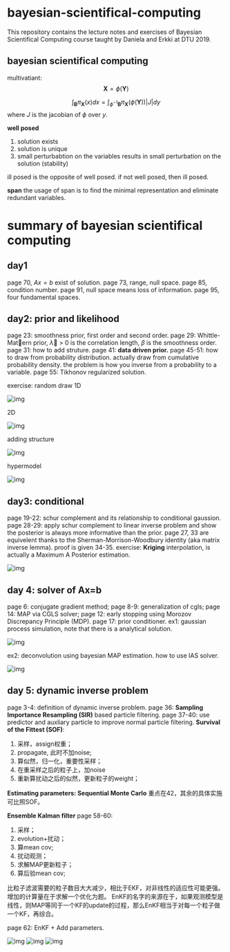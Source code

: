 # bayesian-scientifical-computing
This repository contains the lecture notes and exercises of Bayesian Scientifical Computing course taught by Daniela and Erkki at DTU 2019.

## bayesian scientifical computing

multivatiant:
$$
\mathbf{X} = \phi(\mathbf{Y})
$$

$$
\int_{\mathbf{B}} \pi_{\mathbf{X}} (x) dx=\int_{\phi^{-1}\mathbf{B}} \pi_{\mathbf{X}}(\phi (\mathbf{Y})) |J| dy
$$
where $J$ is the jacobian of $\phi$ over $y$.

**well posed**
1. solution exists
2. solution is unique
3. small perturbabtion on the variables results in small perturbation on the solution (stability)

ill posed is the opposite of well posed. if not well posed, then ill posed.

**span**
the usage of span is to find the minimal representation and eliminate redundant variables.

# summary of bayesian scientifical computing
## day1
page 70, $Ax=b$ exist of solution.
page 73, range, null space.
page 85, condition number.
page 91, null space means loss of information.
page 95, 	four fundamental spaces.

## day2: prior and likelihood
page 23: smoothness prior, first order and second order.
page 29: Whittle-Matern prior, $\lambda$ > 0 is the correlation length, $\beta$ is the smoothness order.
page 31: how to add struture.
page 41: **data driven prior.**
page 45-51: how to draw from probability distribution. actually draw from cumulative probability density. the problem is how you inverse from a probability to a variable.
page 55: Tikhonov regularized solution.

exercise: random draw
1D

![img](https://github.com/xiahaa/bayesian-scientifical-computing/blob/master/docs/figures/fig1.png)

2D

![img](https://github.com/xiahaa/bayesian-scientifical-computing/blob/master/docs/figures/fig3.png)

adding structure

![img](https://github.com/xiahaa/bayesian-scientifical-computing/blob/master/docs/figures/fig4.png)

hypermodel

![img](https://github.com/xiahaa/bayesian-scientifical-computing/blob/master/docs/figures/fig5.png)



## day3: conditional 
page 19-22: schur complement and its relationship to conditional gaussion.
page 28-29: apply schur complement to linear inverse problem and show the posterior is always more informative than the prior.
page 27, 33 are equivelent thanks to the Sherman-Morrison-Woodbury identity (aka matrix inverse lemma). proof is given 34-35.
exercise: **Kriging** interpolation, is actually a Maximum A Posterior estimation.

![img](https://github.com/xiahaa/bayesian-scientifical-computing/blob/master/docs/figures/fig6.png)


## day 4: solver of Ax=b
page 6: conjugate gradient method;
page 8-9: generalization of cgls;
page 14: MAP via CGLS solver;
page 12: early stopping using Morozov Discrepancy Principle (MDP).
page 17: prior conditioner.
ex1: gaussian process simulation, note that there is a analytical solution.

![img](https://github.com/xiahaa/bayesian-scientifical-computing/blob/master/docs/figures/fig7.png)

ex2: deconvolution using bayesian MAP estimation. how to use IAS solver.

![img](https://github.com/xiahaa/bayesian-scientifical-computing/blob/master/docs/figures/fig8.png)


## day 5: dynamic inverse problem
page 3-4: definition of dynamic inverse problem.
page 36: **Sampling Importance Resampling (SIR)** based particle filtering.
page 37-40: use predictor and auxliary particle to improve normal particle filtering. 
**Survival of the Fittest (SOF)**:
1. 采样，assign权重；
2. propagate, 此时不加noise;
3. 算似然，归一化，重要性采样；
4. 在重采样之后的粒子上，加noise
5. 重新算扰动之后的似然，更新粒子的weight；

**Estimating parameters: Sequential Monte Carlo**
重点在42，其余的具体实施可比照SOF。

**Ensemble Kalman filter**
page 58-60:
1. 采样；
2. evolution+扰动；
3. 算mean cov;
4. 扰动观测；
5. 求解MAP更新粒子；
6. 算后验mean cov;

比粒子滤波需要的粒子数目大大减少，相比于EKF，对非线性的适应性可能更强。增加的计算量在于求解一个优化为题。
EnKF的名字的来源在于，如果观测模型是线性，则MAP等同于一个KF的update的过程，那么EnKF相当于对每一个粒子做一个KF，再综合。

page 62: EnKF + Add parameters.

![img](https://github.com/xiahaa/bayesian-scientifical-computing/blob/master/docs/figures/SOS1.png)
![img](https://github.com/xiahaa/bayesian-scientifical-computing/blob/master/docs/figures/SOS2.png)
![img](https://github.com/xiahaa/bayesian-scientifical-computing/blob/master/docs/figures/SOS3.png)

